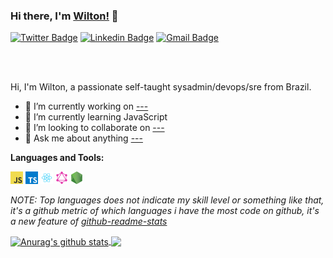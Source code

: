 ### Hi there, I'm [Wilton!](https://wiltonpaulo.github.io) 👋

[![Twitter Badge](https://img.shields.io/badge/-@wiltonpaulo-6633cc?style=flat-square&labelColor=6633cc&logo=twitter&logoColor=white&link=https://twitter.com/wiltonpaulo)](https://twitter.com/wiltonpaulo) 
[![Linkedin Badge](https://img.shields.io/badge/-Wilton%20Paulo-6633cc?style=flat-square&logo=Linkedin&logoColor=white&link=https://www.linkedin.com/in/wiltonpaulo/)](https://www.linkedin.com/in/wiltonpaulo/) 
[![Gmail Badge](https://img.shields.io/badge/-wiltonpaulo@gmail.com-6633cc?style=flat-square&logo=Gmail&logoColor=white&link=mailto:wiltonpaulo@gmail.com)](mailto:wiltonpaulo@gmail.com)

<br />
<br />

Hi, I'm Wilton, a passionate self-taught sysadmin/devops/sre from Brazil.

- 🔭 I’m currently working on [---](https://github.com/timelessco/renderless-components)
- 🌱 I’m currently learning JavaScript
- 👯 I’m looking to collaborate on [---](https://github.com/anuraghazra/github-readme-stats)
- 💬 Ask me about anything [---](https://github.com/anuraghazra/anuraghazra/issues)

**Languages and Tools:**  

<code><img height="20" src="https://raw.githubusercontent.com/github/explore/80688e429a7d4ef2fca1e82350fe8e3517d3494d/topics/javascript/javascript.png"></code>
<code><img height="20" src="https://raw.githubusercontent.com/github/explore/80688e429a7d4ef2fca1e82350fe8e3517d3494d/topics/typescript/typescript.png"></code>
<code><img height="20" src="https://raw.githubusercontent.com/github/explore/80688e429a7d4ef2fca1e82350fe8e3517d3494d/topics/react/react.png"></code>
<code><img height="20" src="https://raw.githubusercontent.com/github/explore/5c058a388828bb5fde0bcafd4bc867b5bb3f26f3/topics/graphql/graphql.png"></code>
<code><img height="20" src="https://raw.githubusercontent.com/github/explore/80688e429a7d4ef2fca1e82350fe8e3517d3494d/topics/nodejs/nodejs.png"></code>    

<!--- 
  if you have forked this to use on your profile, 
  Change the `github-readme-stats.anuraghazra1.vercel.app` to `github-readme-stats.vercel.app` 
--->

<!-- Change the `github-readme-stats.anuraghazra1.vercel.app` to `github-readme-stats.vercel.app`  -->

*NOTE: Top languages does not indicate my skill level or something like that, it's a github metric of which languages i have the most code on github, it's a new feature of [github-readme-stats](https://github.com/anuraghazra/github-readme-stats)*


<a href="https://github.com/anuraghazra/github-readme-stats">
  <img align="center" src="https://github-readme-stats.anuraghazra1.vercel.app/api?username=wiltonpaulo&show_icons=true&include_all_commits=true&theme=material-palenight" alt="Anurag's github stats" />
</a>
<a href="https://github.com/anuraghazra/github-readme-stats">
  <!-- Change the `github-readme-stats.anuraghazra1.vercel.app` to `github-readme-stats.vercel.app`  -->
  <img align="center" src="https://github-readme-stats.anuraghazra1.vercel.app/api/top-langs/?username=wiltonpaulo&layout=compact&theme=material-palenight" />
</a>
